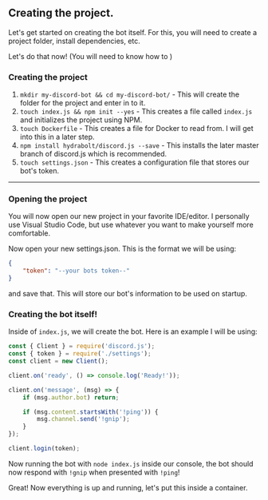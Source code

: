 ## Creating the project.
Let's get started on creating the bot itself. For this, you will need to create a project folder, install dependencies, etc. 

Let's do that now! (You will need to know how to )

### Creating the project
1. ``mkdir my-discord-bot && cd my-discord-bot/`` - This will create the folder for the project and enter in to it.
2. ``touch index.js && npm init --yes`` - This creates a file called ``index.js`` and initializes the project using NPM.
3. ``touch Dockerfile`` - This creates a file for Docker to read from. I will get into this in a later step.
4. ``npm install hydrabolt/discord.js --save`` - This installs the later master branch of discord.js which is recommended.
5. ``touch settings.json`` - This creates a configuration file that stores our bot's token.

<hr />

### Opening the project
You will now open our new project in your favorite IDE/editor. I personally use Visual Studio Code, but use whatever you want to make yourself more comfortable.


Now open your new settings.json. This is the format we will be using:
```json
{
    "token": "--your bots token--"
}
```
and save that. This will store our bot's information to be used on startup.


### Creating the bot itself!

Inside of ``index.js``, we will create the bot. Here is an example I will be using:

```js
const { Client } = require('discord.js');
const { token } = require('./settings');
const client = new Client();

client.on('ready', () => console.log('Ready!'));

client.on('message', (msg) => {
    if (msg.author.bot) return;

    if (msg.content.startsWith('!ping')) {
        msg.channel.send('!gnip');
    }
});

client.login(token);
```

Now running the bot with ``node index.js`` inside our console, the bot should now respond with ``!gnip`` when presented with ``!ping``!

Great! Now everything is up and running, let's put this inside a container.